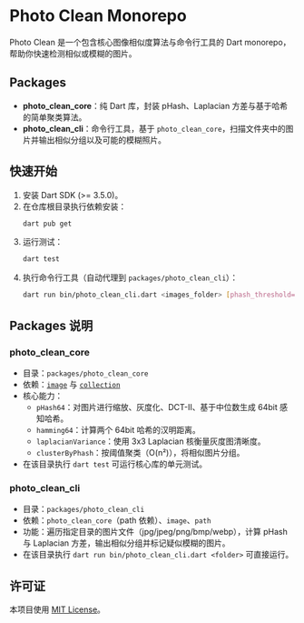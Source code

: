 # Photo Clean Monorepo

Photo Clean 是一个包含核心图像相似度算法与命令行工具的 Dart monorepo，帮助你快速检测相似或模糊的图片。

## Packages

- **photo_clean_core**：纯 Dart 库，封装 pHash、Laplacian 方差与基于哈希的简单聚类算法。
- **photo_clean_cli**：命令行工具，基于 `photo_clean_core`，扫描文件夹中的图片并输出相似分组以及可能的模糊照片。

## 快速开始

1. 安装 Dart SDK (>= 3.5.0)。
2. 在仓库根目录执行依赖安装：
   ```bash
   dart pub get
   ```
3. 运行测试：
   ```bash
   dart test
   ```
4. 执行命令行工具（自动代理到 `packages/photo_clean_cli`）：
   ```bash
   dart run bin/photo_clean_cli.dart <images_folder> [phash_threshold=10] [blur_threshold=250]
   ```

## Packages 说明

### photo_clean_core

- 目录：`packages/photo_clean_core`
- 依赖：[`image`](https://pub.dev/packages/image) 与 [`collection`](https://pub.dev/packages/collection)
- 核心能力：
  - `pHash64`：对图片进行缩放、灰度化、DCT-II、基于中位数生成 64bit 感知哈希。
  - `hamming64`：计算两个 64bit 哈希的汉明距离。
  - `laplacianVariance`：使用 3x3 Laplacian 核衡量灰度图清晰度。
  - `clusterByPhash`：按阈值聚类（O(n²)），将相似图片分组。
- 在该目录执行 `dart test` 可运行核心库的单元测试。

### photo_clean_cli

- 目录：`packages/photo_clean_cli`
- 依赖：`photo_clean_core`（path 依赖）、`image`、`path`
- 功能：遍历指定目录的图片文件（jpg/jpeg/png/bmp/webp），计算 pHash 与 Laplacian 方差，输出相似分组并标记疑似模糊的图片。
- 在该目录执行 `dart run bin/photo_clean_cli.dart <folder>` 可直接运行。

## 许可证

本项目使用 [MIT License](LICENSE)。
